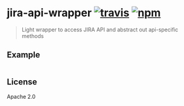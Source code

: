 # jira-api-wrapper [![travis][travis_img]][travis_url] [![npm][npm_img]][npm_url]

> Light wrapper to access JIRA API and abstract out api-specific methods

## Example

```javascript
```

## License

Apache 2.0

[travis_img]: https://img.shields.io/travis/mongodb-js/jira-api-wrapper.svg
[travis_url]: https://travis-ci.org/mongodb-js/jira-api-wrapper
[npm_img]: https://img.shields.io/npm/v/jira-api-wrapper.svg
[npm_url]: https://npmjs.org/package/jira-api-wrapper
